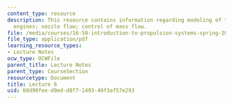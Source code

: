 ```yaml
---
content_type: resource
description: This resource contains information regarding modeling of thermal rocket
  engines; nozzle flow; control of mass flow.
file: /media/courses/16-50-introduction-to-propulsion-systems-spring-2012/60d90feed9edd8f7149349f3af57e293_MIT16_50S12_lec6.pdf
file_type: application/pdf
learning_resource_types:
- Lecture Notes
ocw_type: OCWFile
parent_title: Lecture Notes
parent_type: CourseSection
resourcetype: Document
title: Lecture 6
uid: 60d90fee-d9ed-d8f7-1493-49f3af57e293
---
```

